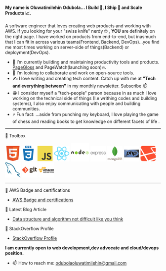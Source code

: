 
<!--
**Odubolaoluwatimilehin/Odubolaoluwatimilehin** is a ✨ _special_ ✨ repository because its `README.md` (this file) appears on your GitHub profile. -->
#### My name is Oluwatimilehin Odubola... I Build :construction_worker:, I Ship :rocket:  and Scale Products :chart_with_upwards_trend:.

A software engineer that loves creating web products and working with AWS. If you looking for your "swiss knife" nerdy 🤓 , **YOU** are definitely on the right page. I have worked on products from end-to-end, but inasmuch that I can fit in across various teams(Frontend, Backend, DevOps)...you find me most times working on server-side of things(Backend) or deployment(DevOps).

- 🔭 I’m currently building and maintaining productivity tools and products. [PageGloss](https://github.com/Odubolaoluwatimilehin/PageGloss) and PageWatch(launching soon):fire:.
- 👯 I’m looking to collaborate and work on open-source tools.
- ✍️ I love writing and creating tech content. Catch up with me at **"Tech and everything between"** in my monthly newsletter. Subscribe [📫](https://buttondown.email/Itz_timilehin)
- :grin: I consider myself a "tech-people" person because in as much I love working on the technical side of things (I.e writhing codes and building systems), I also enjoy communicating with people and building communities.
- ⚡ Fun fact: ...aside from punching my keyboard, I love playing the game of chess and reading books to get knowledge on different facets of life . 

-----------------------------------

🧰 Toolbox

<img src="https://github.com/devicons/devicon/blob/master/icons/html5/html5-original.svg" alt="HTML" width="50" height="50"/><img src="https://github.com/devicons/devicon/blob/master/icons/css3/css3-plain-wordmark.svg" alt="CSS" width="50" height="50"/> 
<img src="https://github.com/devicons/devicon/blob/master/icons/javascript/javascript-original.svg" alt="JavaScript" width="50" height="50"/> 
<img src="https://github.com/devicons/devicon/blob/master/icons/react/react-original.svg" alt="React" width="50" height="50"/> 
<img src="https://github.com/devicons/devicon/blob/master/icons/nodejs/nodejs-original-wordmark.svg" alt="NodeJS" width="60" height="60"/>
<img src="https://github.com/devicons/devicon/blob/master/icons/express/express-original-wordmark.svg" alt="ExpressJS" width="50" height="50"/>
<img src="https://github.com/devicons/devicon/blob/master/icons/mongodb/mongodb-original-wordmark.svg" alt="MongoDB" width="50" height="50"/>
<img src="https://github.com/devicons/devicon/blob/master/icons/php/php-original.svg" alt="PHP" width="50" height="50"/>
<img src="https://github.com/devicons/devicon/blob/master/icons/laravel/laravel-plain.svg" alt="Laravel" width="50" height="50"/>
<img src="https://github.com/devicons/devicon/blob/master/icons/mysql/mysql-original.svg" alt="MySQl" width="50" height="50"/>
<img src="https://github.com/devicons/devicon/blob/master/icons/git/git-original-wordmark.svg" alt="Git" width="50" height="50"/>
<img src="https://github.com/devicons/devicon/blob/master/icons/amazonwebservices/amazonwebservices-original-wordmark.svg" alt="AWS" width="50" height="50"/>

-----------------------------------

🏅 AWS Badge and certifications
- [AWS Badge and certifications](https://www.credly.com/users/oluwatimilehin-odubola/badges)

📘 Latest Blog Article

- [Data structure and algorithm not difficult like you think](https://odubolaoluwatimilehin.medium.com/data-structure-and-algorithm-not-difficult-like-you-think-f35ae9f32a48)

🧮 StackOverflow Profile

- [StackOverflow Profile](https://stackoverflow.com/users/10757574/odubola-oluwatimilehin?tab=profile)

**I am currently open to web development,dev advocate and cloud/devops position.** 

- 📫 How to reach me: [odubolaoluwatimilehin@gmail.com](odubolaoluwatimilehin@gmail.com)
